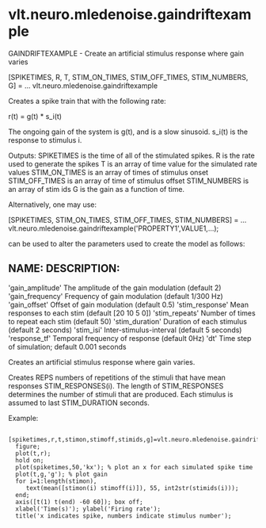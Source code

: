 # vlt.neuro.mledenoise.gaindriftexample

  GAINDRIFTEXAMPLE - Create an artificial stimulus response where gain varies
 
   [SPIKETIMES, R, T, STIM_ON_TIMES, STIM_OFF_TIMES, STIM_NUMBERS, G] = ...
           vlt.neuro.mledenoise.gaindriftexample
 
   Creates a spike train that with the following rate:
 
   r(t) = g(t) * s_i(t)
 
   The ongoing gain of the system is g(t), and is a slow sinusoid.
   s_i(t) is the response to stimulus i.
 
   Outputs:
   SPIKETIMES is the time of all of the stimulated spikes.
   R is the rate used to generate the spikes
   T is an array of time value for the simulated rate values
   STIM_ON_TIMES is an array of times of stimulus onset
   STIM_OFF_TIMES is an array of time of stimulus offset
   STIM_NUMBERS is an array of stim ids
   G is the gain as a function of time.
 
   Alternatively, one may use:
 
   [SPIKETIMES, STIM_ON_TIMES, STIM_OFF_TIMES, STIM_NUMBERS] = ...
           vlt.neuro.mledenoise.gaindriftexample('PROPERTY1',VALUE1,...);
 
   can be used to alter the parameters used to create the model as follows:
 
   NAME:                    DESCRIPTION:
   -------------------------------------------------------------------------
   'gain_amplitude'         The amplitude of the gain modulation (default 2)
   'gain_frequency'         Frequency of gain modulation (default 1/300 Hz)
   'gain_offset'            Offset of gain modulation (default 0.5)
   'stim_response'          Mean responses to each stim (default [20 10 5 0])
   'stim_repeats'           Number of times to repeat each stim (default 50)
   'stim_duration'          Duration of each stimulus (default 2 seconds)
   'stim_isi'               Inter-stimulus-interval (default 5 seconds)
   'response_tf'            Temporal frequency of response (default 0Hz)
   'dt'                     Time step of simulation; default 0.001 seconds
 
   Creates an artificial stimulus response where gain varies.
 
   Creates REPS numbers of repetitions of the stimuli that have mean responses
   STIM_RESPONSES(i).  The length of STIM_RESPONSES determines the number of 
   stimuli that are produced.  Each stimulus is assumed to last STIM_DURATION
   seconds.  
 
   Example:
 
      [spiketimes,r,t,stimon,stimoff,stimids,g]=vlt.neuro.mledenoise.gaindriftexample;
      figure;
      plot(t,r);
      hold on;
      plot(spiketimes,50,'kx'); % plot an x for each simulated spike time
      plot(t,g,'g'); % plot gain
      for i=1:length(stimon),
         text(mean([stimon(i) stimoff(i)]), 55, int2str(stimids(i)));
      end;
      axis([t(1) t(end) -60 60]); box off;
      xlabel('Time(s)'); ylabel('Firing rate');
      title('x indicates spike, numbers indicate stimulus number');

